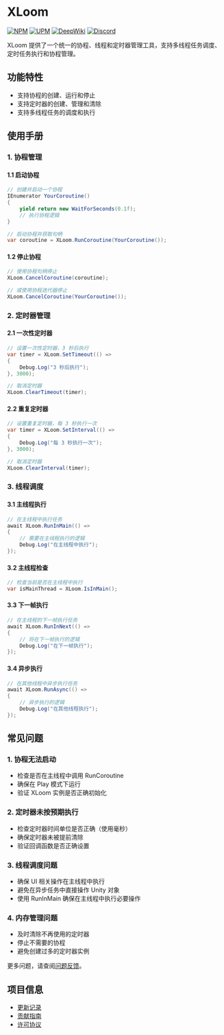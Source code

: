 # XLoom

[![NPM](https://img.shields.io/npm/v/io.eframework.unity.utility?label=NPM&logo=npm)](https://www.npmjs.com/package/io.eframework.unity.utility)
[![UPM](https://img.shields.io/npm/v/io.eframework.unity.utility?label=UPM&logo=unity&registry_uri=https://package.openupm.com)](https://openupm.com/packages/io.eframework.unity.utility)
[![DeepWiki](https://img.shields.io/badge/DeepWiki-Explore-blue)](https://deepwiki.com/eframework-io/Unity.Utility)
[![Discord](https://img.shields.io/discord/1422114598835851286?label=Discord&logo=discord)](https://discord.gg/XMPx2wXSz3)

XLoom 提供了一个统一的协程、线程和定时器管理工具，支持多线程任务调度、定时任务执行和协程管理。

## 功能特性

- 支持协程的创建、运行和停止
- 支持定时器的创建、管理和清除
- 支持多线程任务的调度和执行

## 使用手册

### 1. 协程管理

#### 1.1 启动协程
```csharp
// 创建并启动一个协程
IEnumerator YourCoroutine()
{
    yield return new WaitForSeconds(0.1f);
    // 执行协程逻辑
}

// 启动协程并获取句柄
var coroutine = XLoom.RunCoroutine(YourCoroutine());
```

#### 1.2 停止协程
```csharp
// 使用协程句柄停止
XLoom.CancelCoroutine(coroutine);

// 或使用协程迭代器停止
XLoom.CancelCoroutine(YourCoroutine());
```

### 2. 定时器管理

#### 2.1 一次性定时器
```csharp
// 设置一次性定时器，3 秒后执行
var timer = XLoom.SetTimeout(() => 
{
    Debug.Log("3 秒后执行");
}, 3000);

// 取消定时器
XLoom.ClearTimeout(timer);
```

#### 2.2 重复定时器
```csharp
// 设置重复定时器，每 3 秒执行一次
var timer = XLoom.SetInterval(() => 
{
    Debug.Log("每 3 秒执行一次");
}, 3000);

// 取消定时器
XLoom.ClearInterval(timer);
```

### 3. 线程调度

#### 3.1 主线程执行
```csharp
// 在主线程中执行任务
await XLoom.RunInMain(() => 
{
    // 需要在主线程执行的逻辑
    Debug.Log("在主线程中执行");
});
```

#### 3.2 主线程检查
```csharp
// 检查当前是否在主线程中执行
var isMainThread = XLoom.IsInMain();
```

#### 3.3 下一帧执行
```csharp
// 在主线程的下一帧执行任务
await XLoom.RunInNext(() => 
{
    // 将在下一帧执行的逻辑
    Debug.Log("在下一帧执行");
});
```

#### 3.4 异步执行
```csharp
// 在其他线程中异步执行任务
await XLoom.RunAsync(() => 
{
    // 异步执行的逻辑
    Debug.Log("在其他线程执行");
});
```

## 常见问题

### 1. 协程无法启动
- 检查是否在主线程中调用 RunCoroutine
- 确保在 Play 模式下运行
- 验证 XLoom 实例是否正确初始化

### 2. 定时器未按预期执行
- 检查定时器时间单位是否正确（使用毫秒）
- 确保定时器未被提前清除
- 验证回调函数是否正确设置

### 3. 线程调度问题
- 确保 UI 相关操作在主线程中执行
- 避免在异步任务中直接操作 Unity 对象
- 使用 RunInMain 确保在主线程中执行必要操作

### 4. 内存管理问题
- 及时清除不再使用的定时器
- 停止不需要的协程
- 避免创建过多的定时器实例

更多问题，请查阅[问题反馈](../CONTRIBUTING.md#问题反馈)。

## 项目信息

- [更新记录](../CHANGELOG.md)
- [贡献指南](../CONTRIBUTING.md)
- [许可协议](../LICENSE.md)
